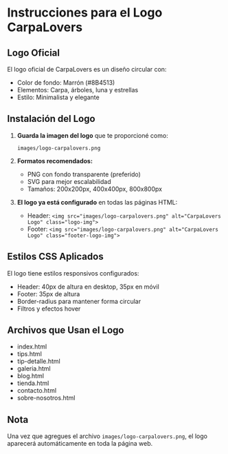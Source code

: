 # Instrucciones para el Logo CarpaLovers

## Logo Oficial
El logo oficial de CarpaLovers es un diseño circular con:
- Color de fondo: Marrón (#8B4513)
- Elementos: Carpa, árboles, luna y estrellas
- Estilo: Minimalista y elegante

## Instalación del Logo

1. **Guarda la imagen del logo** que te proporcioné como:
   ```
   images/logo-carpalovers.png
   ```

2. **Formatos recomendados:**
   - PNG con fondo transparente (preferido)
   - SVG para mejor escalabilidad
   - Tamaños: 200x200px, 400x400px, 800x800px

3. **El logo ya está configurado** en todas las páginas HTML:
   - Header: `<img src="images/logo-carpalovers.png" alt="CarpaLovers Logo" class="logo-img">`
   - Footer: `<img src="images/logo-carpalovers.png" alt="CarpaLovers Logo" class="footer-logo-img">`

## Estilos CSS Aplicados

El logo tiene estilos responsivos configurados:
- Header: 40px de altura en desktop, 35px en móvil
- Footer: 35px de altura
- Border-radius para mantener forma circular
- Filtros y efectos hover

## Archivos que Usan el Logo

- index.html
- tips.html  
- tip-detalle.html
- galeria.html
- blog.html
- tienda.html
- contacto.html
- sobre-nosotros.html

## Nota
Una vez que agregues el archivo `images/logo-carpalovers.png`, el logo aparecerá automáticamente en toda la página web.

